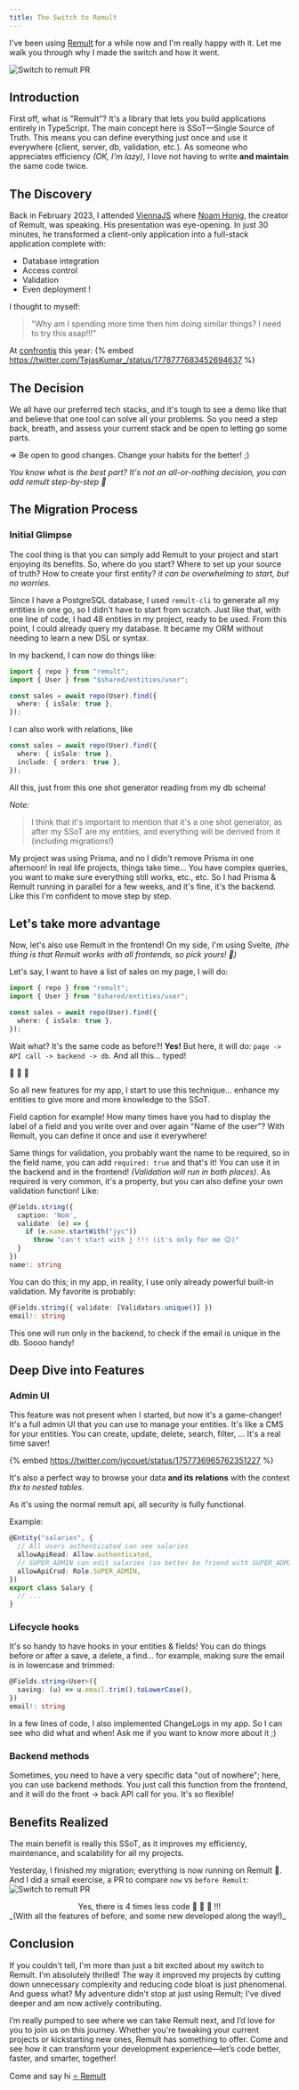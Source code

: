 ```yaml
---
title: The Switch to Remult
---
```


I've been using [Remult](https://remult.dev) for a while now and I'm really happy with it.
Let me walk you through why I made the switch and how it went.

![Switch to remult PR](https://dev-to-uploads.s3.amazonaws.com/uploads/articles/jvfghhbvkymbgakpn5ck.png)

## Introduction

First off, what is "Remult"? It's a library that lets you build applications entirely in TypeScript. The main concept here is SSoT—Single Source of Truth. This means you can define everything just once and use it everywhere (client, server, db, validation, etc.). As someone who appreciates efficiency _(OK, I'm lazy)_, I love not having to write **and maintain** the same code twice.

## The Discovery

Back in February 2023, I attended [ViennaJS](https://viennajs.org) where [Noam Honig](https://twitter.com/noamhonig), the creator of Remult, was speaking. His presentation was eye-opening. In just 30 minutes, he transformed a client-only application into a full-stack application complete with:

- Database integration
- Access control
- Validation
- Even deployment !

I thought to myself:

> "Why am I spending more time then him doing similar things? I need to try this asap!!!"

At [confrontjs](https://twitter.com/confrontjs) this year:
{% embed https://twitter.com/TejasKumar_/status/1778777683452694637 %}

## The Decision

We all have our preferred tech stacks, and it's tough to see a demo like that and believe that one tool can solve all your problems. So you need a step back, breath, and assess your current stack and be open to letting go some parts.

=> Be open to good changes. Change your habits for the better! ;)

_You know what is the best part? It's not an all-or-nothing decision, you can add remult step-by-step 🎉_

## The Migration Process

### Initial Glimpse

The cool thing is that you can simply add Remult to your project and start enjoying its benefits. So, where do you start? Where to set up your source of truth? How to create your first entity? _it can be overwhelming to start, but no worries._

Since I have a PostgreSQL database, I used `remult-cli` to generate all my entities in one go, so I didn't have to start from scratch. Just like that, with one line of code, I had 48 entities in my project, ready to be used. From this point, I could already query my database. It became my ORM without needing to learn a new DSL or syntax.

In my backend, I can now do things like:

```ts
import { repo } from "remult";
import { User } from "$shared/entities/user";

const sales = await repo(User).find({
  where: { isSale: true },
});
```

I can also work with relations, like

```ts
const sales = await repo(User).find({
  where: { isSale: true },
  include: { orders: true },
});
```

All this, just from this one shot generator reading from my db schema!

_Note:_

> I think that it's important to mention that it's a one shot generator, as after my SSoT are my entities, and everything will be derived from it (including migrations!)

My project was using Prisma, and no I didn't remove Prisma in one afternoon! In real life projects, things take time... You have complex queries, you want to make sure everything still works, etc., etc. So I had Prisma & Remult running in parallel for a few weeks, and it's fine, it's the backend. Like this I'm confident to move step by step.

## Let's take more advantage

Now, let's also use Remult in the frontend! On my side, I'm using Svelte, _(the thing is that Remult works with all frontends, so pick yours! 🧡)_

Let's say, I want to have a list of sales on my page, I will do:

```ts
import { repo } from "remult";
import { User } from "$shared/entities/user";

const sales = await repo(User).find({
  where: { isSale: true },
});
```

Wait what? It's the same code as before?! **Yes!**
But here, it will do: `page -> API call -> backend -> db`. And all this... typed!

🤯 🤯 🤯

So all new features for my app, I start to use this technique... enhance my entities to give more and more knowledge to the SSoT.

Field caption for example! How many times have you had to display the label of a field and you write over and over again "Name of the user"? With Remult, you can define it once and use it everywhere!

Same things for validation, you probably want the name to be required, so in the field name, you can add `required: true` and that's it! You can use it in the backend and in the frontend! _(Validation will run in both places)_. As required is very common, it's a property, but you can also define your own validation function! Like:

```ts
@Fields.string({
  caption: 'Nom',
  validate: (e) => {
    if (e.name.startWith("jyc"))
      throw "can't start with j !!! (it's only for me 😉)"
  }
})
name!: string
```

You can do this; in my app, in reality, I use only already powerful built-in validation. My favorite is probably:

```ts
@Fields.string({ validate: [Validators.unique()] })
email!: string
```

This one will run only in the backend, to check if the email is unique in the db. Soooo handy!

## Deep Dive into Features

### Admin UI

This feature was not present when I started, but now it's a game-changer! It's a full admin UI that you can use to manage your entities. It's like a CMS for your entities. You can create, update, delete, search, filter, ... It's a real time saver!

{% embed https://twitter.com/jycouet/status/1757736965762351227 %}

It's also a perfect way to browse your data **and its relations** with the context _thx to nested tables_.

As it's using the normal remult api, all security is fully functional.

Example:

```ts
@Entity("salaries", {
  // All users authenticated can see salaries
  allowApiRead: Allow.authenticated,
  // SUPER_ADMIN can edit salaries (so better be friend with SUPER_ADMIN!)
  allowApiCrud: Role.SUPER_ADMIN,
})
export class Salary {
  // ...
}
```

### Lifecycle hooks

It's so handy to have hooks in your entities & fields! You can do things before or after a save, a delete, a find...
for example, making sure the email is in lowercase and trimmed:

```ts
@Fields.string<User>({
  saving: (u) => u.email.trim().toLowerCase(),
})
email!: string
```

In a few lines of code, I also implemented ChangeLogs in my app. So I can see who did what and when! Ask me if you want to know more about it ;)

### Backend methods

Sometimes, you need to have a very specific data "out of nowhere"; here, you can use backend methods. You just call this function from the frontend, and it will do the front -> back API call for you. It's so flexible!

## Benefits Realized

The main benefit is really this SSoT, as it improves my efficiency, maintenance, and scalability for all my projects.

Yesterday, I finished my migration; everything is now running on Remult 🥳. And I did a small exercise, a PR to compare `now` vs `before Remult`:
![Switch to remult PR](https://dev-to-uploads.s3.amazonaws.com/uploads/articles/jvfghhbvkymbgakpn5ck.png)

<center>Yes, there is 4 times less code 🥳 🥳 🥳 !!!</center>
_(With all the features of before, and some new developed along the way!)_

## Conclusion

If you couldn't tell, I'm more than just a bit excited about my switch to Remult. I'm absolutely thrilled! The way it improved my projects by cutting down unnecessary complexity and reducing code bloat is just phenomenal. And guess what? My adventure didn't stop at just using Remult; I've dived deeper and am now actively contributing.

I’m really pumped to see where we can take Remult next, and I’d love for you to join us on this journey. Whether you're tweaking your current projects or kickstarting new ones, Remult has something to offer. Come and see how it can transform your development experience—let’s code better, faster, and smarter, together!

Come and say hi [⭐️ Remult](https://github.com/remult/remult)
